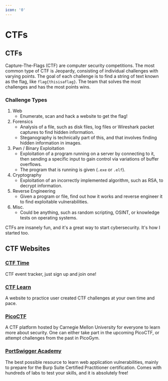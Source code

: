 ```yaml
---
icon: '0'
---
```


# CTFs

## CTFs

Capture-The-Flags (CTF) are computer security competitions. The most common type of CTF is Jeopardy, consisting of individual challenges with varying points. The goal of each challenge is to find a string of text known as the flag, like `flag{thisisaflag}`. The team that solves the most challenges and has the most points wins.

### Challenge Types

1. Web
   * Enumerate, scan and hack a website to get the flag!
2. Forensics
   * Analysis of a file, such as disk files, log files or Wireshark packet captures to find hidden information.
   * Steganography is technically part of this, and that involves finding hidden information in images.
3. Pwn / Binary Exploitation
   * Exploitation of a program running on a server by connecting to it, then sending a specific input to gain control via variations of buffer overflows.
   * The program that is running is given (`.exe` or `.elf`).
4. Cryptography
   * Exploitation of an incorrectly implemented algorithm, such as RSA, to decrypt information.
5. Reverse Engineering
   * Given a program or file, find out how it works and reverse engineer it to find exploitable vulnerabilities.
6. Misc.
   * Could be anything, such as random scripting, OSINT, or knowledge tests on operating systems.

CTFs are insanely fun, and it's a great way to start cybersecurity. It's how I started too.

## CTF Websites

### [CTF Time](https-ctftime.org-ctftime)

CTF event tracker, just sign up and join one!

### [CTF Learn](ctf-learn-https-ctflearn.com)

A website to practice user created CTF challenges at your own time and pace.

### [PicoCTF](https://picoctf.org/)

A CTF platform hosted by Carnegie Mellon University for everyone to learn more about security. One can either take part in the upcoming PicoCTF, or attempt challenges from the past in PicoGym.

### [PortSwigger Academy](https://portswigger.net/web-security)

The best possible resource to learn web application vulnerabilities, mainly to prepare for the Burp Suite Certified Practitioner certification. Comes with hundreds of labs to test your skills, and it is absolutely free!
